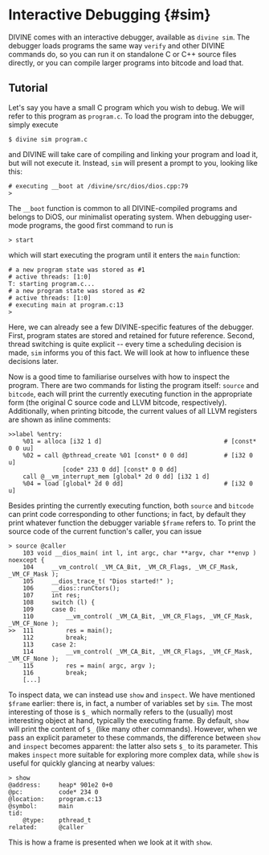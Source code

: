 # Interactive Debugging {#sim}

DIVINE comes with an interactive debugger, available as `divine sim`. The
debugger loads programs the same way `verify` and other DIVINE commands do, so
you can run it on standalone C or C++ source files directly, or you can compile
larger programs into bitcode and load that.

## Tutorial

Let's say you have a small C program which you wish to debug. We will refer to
this program as `program.c`. To load the program into the debugger, simply execute

    $ divine sim program.c

and DIVINE will take care of compiling and linking your program and load it,
but will not execute it. Instead, `sim` will present a prompt to you, looking
like this:

    # executing __boot at /divine/src/dios/dios.cpp:79
    >

The `__boot` function is common to all DIVINE-compiled programs and belongs to
DiOS, our minimalist operating system. When debugging user-mode programs, the
good first command to run is

    > start

which will start executing the program until it enters the `main` function:

    # a new program state was stored as #1
    # active threads: [1:0]
    T: starting program.c...
    # a new program state was stored as #2
    # active threads: [1:0]
    # executing main at program.c:13
    >

Here, we can already see a few DIVINE-specific features of the debugger. First,
program states are stored and retained for future reference. Second, thread
switching is quite explicit -- every time a scheduling decision is made, `sim`
informs you of this fact. We will look at how to influence these decisions
later.

Now is a good time to familiarise ourselves with how to inspect the
program. There are two commands for listing the program itself: `source` and
`bitcode`, each will print the currently executing function in the appropriate
form (the original C source code and LLVM bitcode, respectively). Additionally,
when printing bitcode, the current values of all LLVM registers are shown
as inline comments:

    >>label %entry:
        %01 = alloca [i32 1 d]                                  # [const* 0 0 uu]
        %02 = call @pthread_create %01 [const* 0 0 dd]          # [i32 0 u]
                   [code* 233 0 dd] [const* 0 0 dd] 
        call @__vm_interrupt_mem [global* 2d 0 dd] [i32 1 d] 
        %04 = load [global* 2d 0 dd]                            # [i32 0 u]

Besides printing the currently executing function, both `source` and `bitcode`
can print code corresponding to other functions; in fact, by default they print
whatever function the debugger variable `$frame` refers to. To print the source
code of the current function's caller, you can issue

    > source @caller
        103 void __dios_main( int l, int argc, char **argv, char **envp ) noexcept {
        104     __vm_control( _VM_CA_Bit, _VM_CR_Flags, _VM_CF_Mask, _VM_CF_Mask );
        105     __dios_trace_t( "Dios started!" );
        106     __dios::runCtors();
        107     int res;
        108     switch (l) {
        109     case 0:
        110         __vm_control( _VM_CA_Bit, _VM_CR_Flags, _VM_CF_Mask, _VM_CF_None );
    >>  111         res = main();
        112         break;
        113     case 2:
        114         __vm_control( _VM_CA_Bit, _VM_CR_Flags, _VM_CF_Mask, _VM_CF_None );
        115         res = main( argc, argv );
        116         break;
        [...]

To inspect data, we can instead use `show` and `inspect`. We have mentioned
`$frame` earlier: there is, in fact, a number of variables set by `sim`. The
most interesting of those is `$_` which normally refers to the (usually) most
interesting object at hand, typically the executing frame. By default, `show`
will print the content of `$_` (like many other commands). However, when we
pass an explicit parameter to these commands, the difference between `show` and
`inspect` becomes apparent: the latter also sets `$_` to its parameter. This
makes `inspect` more suitable for exploring more complex data, while `show` is
useful for quickly glancing at nearby values:

    > show
    @address:     heap* 901e2 0+0
    @pc:          code* 234 0
    @location:    program.c:13
    @symbol:      main
    tid:
        @type:    pthread_t
    related:      @caller

This is how a frame is presented when we look at it with `show`.
